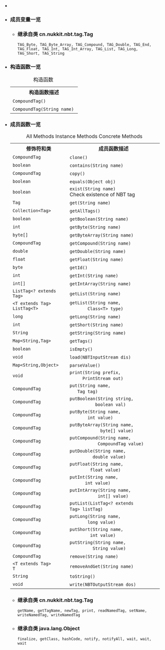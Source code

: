 <div class="summary">
<ul class="blockList">
<li class="blockList">  
<li class="blockList"><a name="field.summary">
<!--   -->
</a>
<h3>成员变量一览</h3>
<ul class="blockList">
<li class="blockList"><a name="fields.inherited.from.class.cn.nukkit.nbt.tag.Tag">
<!--   -->
</a>
<h3>继承自类 cn.nukkit.nbt.tag.<a  title="class in cn.nukkit.nbt.tag">Tag</a></h3>
<code><a >TAG_Byte</a>, <a >TAG_Byte_Array</a>, <a >TAG_Compound</a>, <a >TAG_Double</a>, <a >TAG_End</a>, <a >TAG_Float</a>, <a >TAG_Int</a>, <a >TAG_Int_Array</a>, <a >TAG_List</a>, <a >TAG_Long</a>, <a >TAG_Short</a>, <a >TAG_String</a></code></li>
</ul>
</li>
</ul>
<!-- ======== CONSTRUCTOR SUMMARY ======== -->
<ul class="blockList">
<li class="blockList"><a name="constructor.summary">
<!--   -->
</a>
<h3>构造函数一览</h3>
<table class="memberSummary" border="0" cellpadding="3" cellspacing="0" summary="Constructor Summary table, listing constructors, and an explanation">
<caption><span>构造函数</span><span class="tabEnd"> </span></caption>
<tr>
<th>构造函数描述</th>
</tr>
<tr class="altColor">
<td class="colOne"><code><span class="memberNameLink"><a >CompoundTag</a></span>()</code> </td>
</tr>
<tr class="rowColor">
<td class="colOne"><code><span class="memberNameLink"><a >CompoundTag</a></span>(<a  title="class or interface in java.lang">String</a> name)</code> </td>
</tr>
</table>
</li>
</ul>
<!-- ========== METHOD SUMMARY =========== -->
<ul class="blockList">
<li class="blockList"><a name="method.summary">
<!--   -->
</a>
<h3>成员函数一览</h3>
<table class="memberSummary" border="0" cellpadding="3" cellspacing="0" summary="Method Summary table, listing methods, and an explanation">
<caption><span id="t0" class="activeTableTab"><span>All Methods</span><span class="tabEnd"> </span></span><span id="t2" class="tableTab"><span><a >Instance Methods</a></span><span class="tabEnd"> </span></span><span id="t4" class="tableTab"><span><a >Concrete Methods</a></span><span class="tabEnd"> </span></span></caption>
<tr>
<th>修饰符和类</th>
<th>成员函数描述</th>
</tr>
<tr id="i0" class="altColor">
<td class="colFirst"><code><a  title="class in cn.nukkit.nbt.tag">CompoundTag</a></code></td>
<td class="colLast"><code><span class="memberNameLink"><a >clone</a></span>()</code> </td>
</tr>
<tr id="i1" class="rowColor">
<td class="colFirst"><code>boolean</code></td>
<td class="colLast"><code><span class="memberNameLink"><a >contains</a></span>(<a  title="class or interface in java.lang">String</a> name)</code> </td>
</tr>
<tr id="i2" class="altColor">
<td class="colFirst"><code><a  title="class in cn.nukkit.nbt.tag">CompoundTag</a></code></td>
<td class="colLast"><code><span class="memberNameLink"><a >copy</a></span>()</code> </td>
</tr>
<tr id="i3" class="rowColor">
<td class="colFirst"><code>boolean</code></td>
<td class="colLast"><code><span class="memberNameLink"><a >equals</a></span>(<a  title="class or interface in java.lang">Object</a> obj)</code> </td>
</tr>
<tr id="i4" class="altColor">
<td class="colFirst"><code>boolean</code></td>
<td class="colLast"><code><span class="memberNameLink"><a >exist</a></span>(<a  title="class or interface in java.lang">String</a> name)</code>
<div class="block">Check existence of NBT tag</div>
</td>
</tr>
<tr id="i5" class="rowColor">
<td class="colFirst"><code><a  title="class in cn.nukkit.nbt.tag">Tag</a></code></td>
<td class="colLast"><code><span class="memberNameLink"><a >get</a></span>(<a  title="class or interface in java.lang">String</a> name)</code> </td>
</tr>
<tr id="i6" class="altColor">
<td class="colFirst"><code><a  title="class or interface in java.util">Collection</a>&lt;<a  title="class in cn.nukkit.nbt.tag">Tag</a>&gt;</code></td>
<td class="colLast"><code><span class="memberNameLink"><a >getAllTags</a></span>()</code> </td>
</tr>
<tr id="i7" class="rowColor">
<td class="colFirst"><code>boolean</code></td>
<td class="colLast"><code><span class="memberNameLink"><a >getBoolean</a></span>(<a  title="class or interface in java.lang">String</a> name)</code> </td>
</tr>
<tr id="i8" class="altColor">
<td class="colFirst"><code>int</code></td>
<td class="colLast"><code><span class="memberNameLink"><a >getByte</a></span>(<a  title="class or interface in java.lang">String</a> name)</code> </td>
</tr>
<tr id="i9" class="rowColor">
<td class="colFirst"><code>byte[]</code></td>
<td class="colLast"><code><span class="memberNameLink"><a >getByteArray</a></span>(<a  title="class or interface in java.lang">String</a> name)</code> </td>
</tr>
<tr id="i10" class="altColor">
<td class="colFirst"><code><a  title="class in cn.nukkit.nbt.tag">CompoundTag</a></code></td>
<td class="colLast"><code><span class="memberNameLink"><a >getCompound</a></span>(<a  title="class or interface in java.lang">String</a> name)</code> </td>
</tr>
<tr id="i11" class="rowColor">
<td class="colFirst"><code>double</code></td>
<td class="colLast"><code><span class="memberNameLink"><a >getDouble</a></span>(<a  title="class or interface in java.lang">String</a> name)</code> </td>
</tr>
<tr id="i12" class="altColor">
<td class="colFirst"><code>float</code></td>
<td class="colLast"><code><span class="memberNameLink"><a >getFloat</a></span>(<a  title="class or interface in java.lang">String</a> name)</code> </td>
</tr>
<tr id="i13" class="rowColor">
<td class="colFirst"><code>byte</code></td>
<td class="colLast"><code><span class="memberNameLink"><a >getId</a></span>()</code> </td>
</tr>
<tr id="i14" class="altColor">
<td class="colFirst"><code>int</code></td>
<td class="colLast"><code><span class="memberNameLink"><a >getInt</a></span>(<a  title="class or interface in java.lang">String</a> name)</code> </td>
</tr>
<tr id="i15" class="rowColor">
<td class="colFirst"><code>int[]</code></td>
<td class="colLast"><code><span class="memberNameLink"><a >getIntArray</a></span>(<a  title="class or interface in java.lang">String</a> name)</code> </td>
</tr>
<tr id="i16" class="altColor">
<td class="colFirst"><code><a  title="class in cn.nukkit.nbt.tag">ListTag</a>&lt;? extends <a  title="class in cn.nukkit.nbt.tag">Tag</a>&gt;</code></td>
<td class="colLast"><code><span class="memberNameLink"><a >getList</a></span>(<a  title="class or interface in java.lang">String</a> name)</code> </td>
</tr>
<tr id="i17" class="rowColor">
<td class="colFirst"><code>&lt;T extends <a  title="class in cn.nukkit.nbt.tag">Tag</a>&gt;<br/><a  title="class in cn.nukkit.nbt.tag">ListTag</a>&lt;T&gt;</code></td>
<td class="colLast"><code><span class="memberNameLink"><a >getList</a></span>(<a  title="class or interface in java.lang">String</a> name,
       <a  title="class or interface in java.lang">Class</a>&lt;T&gt; type)</code> </td>
</tr>
<tr id="i18" class="altColor">
<td class="colFirst"><code>long</code></td>
<td class="colLast"><code><span class="memberNameLink"><a >getLong</a></span>(<a  title="class or interface in java.lang">String</a> name)</code> </td>
</tr>
<tr id="i19" class="rowColor">
<td class="colFirst"><code>int</code></td>
<td class="colLast"><code><span class="memberNameLink"><a >getShort</a></span>(<a  title="class or interface in java.lang">String</a> name)</code> </td>
</tr>
<tr id="i20" class="altColor">
<td class="colFirst"><code><a  title="class or interface in java.lang">String</a></code></td>
<td class="colLast"><code><span class="memberNameLink"><a >getString</a></span>(<a  title="class or interface in java.lang">String</a> name)</code> </td>
</tr>
<tr id="i21" class="rowColor">
<td class="colFirst"><code><a  title="class or interface in java.util">Map</a>&lt;<a  title="class or interface in java.lang">String</a>,<a  title="class in cn.nukkit.nbt.tag">Tag</a>&gt;</code></td>
<td class="colLast"><code><span class="memberNameLink"><a >getTags</a></span>()</code> </td>
</tr>
<tr id="i22" class="altColor">
<td class="colFirst"><code>boolean</code></td>
<td class="colLast"><code><span class="memberNameLink"><a >isEmpty</a></span>()</code> </td>
</tr>
<tr id="i23" class="rowColor">
<td class="colFirst"><code>void</code></td>
<td class="colLast"><code><span class="memberNameLink"><a >load</a></span>(<a  title="class in cn.nukkit.nbt.stream">NBTInputStream</a> dis)</code> </td>
</tr>
<tr id="i24" class="altColor">
<td class="colFirst"><code><a  title="class or interface in java.util">Map</a>&lt;<a  title="class or interface in java.lang">String</a>,<a  title="class or interface in java.lang">Object</a>&gt;</code></td>
<td class="colLast"><code><span class="memberNameLink"><a >parseValue</a></span>()</code> </td>
</tr>
<tr id="i25" class="rowColor">
<td class="colFirst"><code>void</code></td>
<td class="colLast"><code><span class="memberNameLink"><a >print</a></span>(<a  title="class or interface in java.lang">String</a> prefix,
     <a  title="class or interface in java.io">PrintStream</a> out)</code> </td>
</tr>
<tr id="i26" class="altColor">
<td class="colFirst"><code><a  title="class in cn.nukkit.nbt.tag">CompoundTag</a></code></td>
<td class="colLast"><code><span class="memberNameLink"><a >put</a></span>(<a  title="class or interface in java.lang">String</a> name,
   <a  title="class in cn.nukkit.nbt.tag">Tag</a> tag)</code> </td>
</tr>
<tr id="i27" class="rowColor">
<td class="colFirst"><code><a  title="class in cn.nukkit.nbt.tag">CompoundTag</a></code></td>
<td class="colLast"><code><span class="memberNameLink"><a >putBoolean</a></span>(<a  title="class or interface in java.lang">String</a> string,
          boolean val)</code> </td>
</tr>
<tr id="i28" class="altColor">
<td class="colFirst"><code><a  title="class in cn.nukkit.nbt.tag">CompoundTag</a></code></td>
<td class="colLast"><code><span class="memberNameLink"><a >putByte</a></span>(<a  title="class or interface in java.lang">String</a> name,
       int value)</code> </td>
</tr>
<tr id="i29" class="rowColor">
<td class="colFirst"><code><a  title="class in cn.nukkit.nbt.tag">CompoundTag</a></code></td>
<td class="colLast"><code><span class="memberNameLink"><a >putByteArray</a></span>(<a  title="class or interface in java.lang">String</a> name,
            byte[] value)</code> </td>
</tr>
<tr id="i30" class="altColor">
<td class="colFirst"><code><a  title="class in cn.nukkit.nbt.tag">CompoundTag</a></code></td>
<td class="colLast"><code><span class="memberNameLink"><a >putCompound</a></span>(<a  title="class or interface in java.lang">String</a> name,
           <a  title="class in cn.nukkit.nbt.tag">CompoundTag</a> value)</code> </td>
</tr>
<tr id="i31" class="rowColor">
<td class="colFirst"><code><a  title="class in cn.nukkit.nbt.tag">CompoundTag</a></code></td>
<td class="colLast"><code><span class="memberNameLink"><a >putDouble</a></span>(<a  title="class or interface in java.lang">String</a> name,
         double value)</code> </td>
</tr>
<tr id="i32" class="altColor">
<td class="colFirst"><code><a  title="class in cn.nukkit.nbt.tag">CompoundTag</a></code></td>
<td class="colLast"><code><span class="memberNameLink"><a >putFloat</a></span>(<a  title="class or interface in java.lang">String</a> name,
        float value)</code> </td>
</tr>
<tr id="i33" class="rowColor">
<td class="colFirst"><code><a  title="class in cn.nukkit.nbt.tag">CompoundTag</a></code></td>
<td class="colLast"><code><span class="memberNameLink"><a >putInt</a></span>(<a  title="class or interface in java.lang">String</a> name,
      int value)</code> </td>
</tr>
<tr id="i34" class="altColor">
<td class="colFirst"><code><a  title="class in cn.nukkit.nbt.tag">CompoundTag</a></code></td>
<td class="colLast"><code><span class="memberNameLink"><a >putIntArray</a></span>(<a  title="class or interface in java.lang">String</a> name,
           int[] value)</code> </td>
</tr>
<tr id="i35" class="rowColor">
<td class="colFirst"><code><a  title="class in cn.nukkit.nbt.tag">CompoundTag</a></code></td>
<td class="colLast"><code><span class="memberNameLink"><a >putList</a></span>(<a  title="class in cn.nukkit.nbt.tag">ListTag</a>&lt;? extends <a  title="class in cn.nukkit.nbt.tag">Tag</a>&gt; listTag)</code> </td>
</tr>
<tr id="i36" class="altColor">
<td class="colFirst"><code><a  title="class in cn.nukkit.nbt.tag">CompoundTag</a></code></td>
<td class="colLast"><code><span class="memberNameLink"><a >putLong</a></span>(<a  title="class or interface in java.lang">String</a> name,
       long value)</code> </td>
</tr>
<tr id="i37" class="rowColor">
<td class="colFirst"><code><a  title="class in cn.nukkit.nbt.tag">CompoundTag</a></code></td>
<td class="colLast"><code><span class="memberNameLink"><a >putShort</a></span>(<a  title="class or interface in java.lang">String</a> name,
        int value)</code> </td>
</tr>
<tr id="i38" class="altColor">
<td class="colFirst"><code><a  title="class in cn.nukkit.nbt.tag">CompoundTag</a></code></td>
<td class="colLast"><code><span class="memberNameLink"><a >putString</a></span>(<a  title="class or interface in java.lang">String</a> name,
         <a  title="class or interface in java.lang">String</a> value)</code> </td>
</tr>
<tr id="i39" class="rowColor">
<td class="colFirst"><code><a  title="class in cn.nukkit.nbt.tag">CompoundTag</a></code></td>
<td class="colLast"><code><span class="memberNameLink"><a >remove</a></span>(<a  title="class or interface in java.lang">String</a> name)</code> </td>
</tr>
<tr id="i40" class="altColor">
<td class="colFirst"><code>&lt;T extends <a  title="class in cn.nukkit.nbt.tag">Tag</a>&gt;<br/>T</code></td>
<td class="colLast"><code><span class="memberNameLink"><a >removeAndGet</a></span>(<a  title="class or interface in java.lang">String</a> name)</code> </td>
</tr>
<tr id="i41" class="rowColor">
<td class="colFirst"><code><a  title="class or interface in java.lang">String</a></code></td>
<td class="colLast"><code><span class="memberNameLink"><a >toString</a></span>()</code> </td>
</tr>
<tr id="i42" class="altColor">
<td class="colFirst"><code>void</code></td>
<td class="colLast"><code><span class="memberNameLink"><a >write</a></span>(<a  title="class in cn.nukkit.nbt.stream">NBTOutputStream</a> dos)</code> </td>
</tr>
</table>
<ul class="blockList">
<li class="blockList"><a name="methods.inherited.from.class.cn.nukkit.nbt.tag.Tag">
<!--   -->
</a>
<h3>继承自类 cn.nukkit.nbt.tag.<a  title="class in cn.nukkit.nbt.tag">Tag</a></h3>
<code><a >getName</a>, <a >getTagName</a>, <a >newTag</a>, <a >print</a>, <a >readNamedTag</a>, <a >setName</a>, <a >writeNamedTag</a>, <a >writeNamedTag</a></code></li>
</ul>
<ul class="blockList">
<li class="blockList"><a name="methods.inherited.from.class.java.lang.Object">
<!--   -->
</a>
<h3>继承自类 java.lang.<a  title="class or interface in java.lang">Object</a></h3>
<code><a  title="class or interface in java.lang">finalize</a>, <a  title="class or interface in java.lang">getClass</a>, <a  title="class or interface in java.lang">hashCode</a>, <a  title="class or interface in java.lang">notify</a>, <a  title="class or interface in java.lang">notifyAll</a>, <a  title="class or interface in java.lang">wait</a>, <a  title="class or interface in java.lang">wait</a>, <a  title="class or interface in java.lang">wait</a></code></li>
</ul>
</li>
</ul>
</li>
</ul>
</div>
